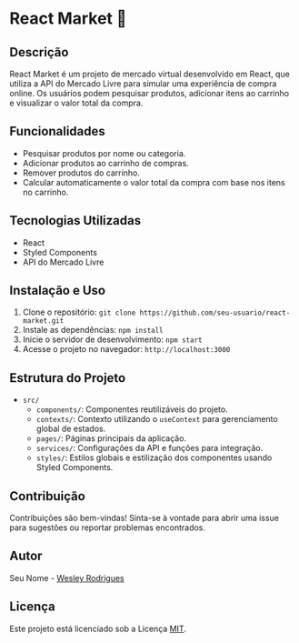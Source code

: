 # React Market 🛒

## Descrição
React Market é um projeto de mercado virtual desenvolvido em React, que utiliza a API do Mercado Livre para simular uma experiência de compra online. Os usuários podem pesquisar produtos, adicionar itens ao carrinho e visualizar o valor total da compra.

## Funcionalidades
- Pesquisar produtos por nome ou categoria.
- Adicionar produtos ao carrinho de compras.
- Remover produtos do carrinho.
- Calcular automaticamente o valor total da compra com base nos itens no carrinho.

## Tecnologias Utilizadas
- React
- Styled Components
- API do Mercado Livre

## Instalação e Uso
1. Clone o repositório: `git clone https://github.com/seu-usuario/react-market.git`
2. Instale as dependências: `npm install`
3. Inicie o servidor de desenvolvimento: `npm start`
4. Acesse o projeto no navegador: `http://localhost:3000`

## Estrutura do Projeto
- `src/`
  - `components/`: Componentes reutilizáveis do projeto.
  - `contexts/`: Contexto utilizando o `useContext` para gerenciamento global de estados.
  - `pages/`: Páginas principais da aplicação.
  - `services/`: Configurações da API e funções para integração.
  - `styles/`: Estilos globais e estilização dos componentes usando Styled Components.

## Contribuição
Contribuições são bem-vindas! Sinta-se à vontade para abrir uma issue para sugestões ou reportar problemas encontrados.

## Autor
Seu Nome - [Wesley Rodrigues](https://github.com/dev-ley)

## Licença
Este projeto está licenciado sob a Licença [MIT](https://opensource.org/licenses/MIT).
